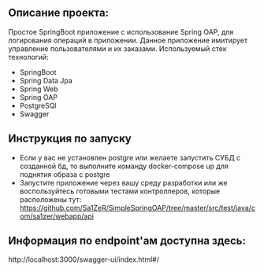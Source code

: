 ## Описание проекта:
Простое SpringBoot приложение с использование Spring OAP, для логирования операций в приложении.
Данное приложение имитирует управление пользователями и их заказами. Используемый стек технологий: 
- SpringBoot
- Spring Data Jpa
- Spring Web
- Spring OAP
- PostgreSQl
- Swagger

## Инструкция по запуску
- Если у вас не установлен postgre или желаете запустить СУБД с созданной бд, то выполните команду docker-compose up для поднятия образа с postgre
- Запустите приложение через вашу среду разработки или же воспользуйтесь готовыми тестами контроллеров, которые расположены тут: https://github.com/Sa1ZeR/SimpleSpringOAP/tree/master/src/test/java/com/sa1zer/webapp/api

## Информация по endpoint'ам доступна здесь:
http://localhost:3000/swagger-ui/index.html#/
